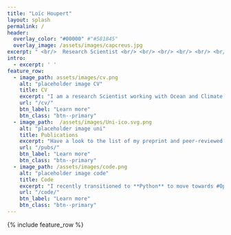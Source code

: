 ```yaml
---
title: "Loïc Houpert"
layout: splash
permalink: /
header:
  overlay_color: "#00000" #"#581845"
  overlay_image: /assets/images/capcreus.jpg
excerpt: " <br/>  Research Scientist <br/> <br/> <br/> <br/> <br/> <br/>"
intro:
  - excerpt: ' '
feature_row:
  - image_path: assets/images/cv.png    
    alt: "placeholder image CV"
    title: CV    
    excerpt: "I am a research Scientist working with Ocean and Climate Data."
    url: "/cv/"
    btn_label: "Learn more"
    btn_class: "btn--primary"
  - image_path:  /assets/images/Uni-ico.svg.png
    alt: "placeholder image uni"
    title: Publications
    excerpt: "Have a look to the list of my preprint and peer-reviewed articles."    
    url: "/pubs/"
    btn_label: "Learn more"
    btn_class: "btn--primary"
  - image_path: /assets/images/code.png
    alt: "placeholder image code"
    title: Code
    excerpt: "I recently transitioned to **Python** to move towards #OpenScience practices."        
    url: "/code/"
    btn_label: "Learn more"
    btn_class: "btn--primary"
---
```


{% include feature_row %}
